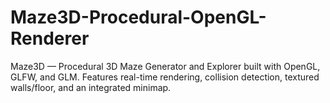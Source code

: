 # Maze3D-Procedural-OpenGL-Renderer
Maze3D — Procedural 3D Maze Generator and Explorer built with OpenGL, GLFW, and GLM. Features real-time rendering, collision detection, textured walls/floor, and an integrated minimap.
